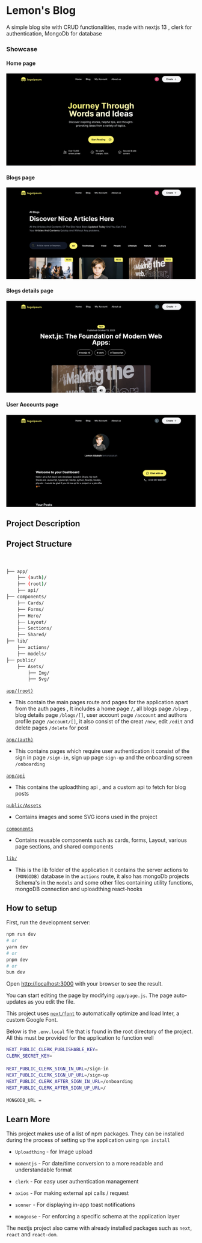 
# Lemon's Blog
A simple blog site with CRUD functionalities, made with nextjs 13 , clerk for authentication, MongoDb for database

### Showcase

#### Home page

![Home page](https://github.com/philemon1112/LemonBlog/blob/main/public/Assets/Img/home.png)

#### Blogs page
![Blogs page](https://github.com/philemon1112/LemonBlog/blob/main/public/Assets/Img/blogs.png)

#### Blogs details page
![blog details page](https://github.com/philemon1112/LemonBlog/blob/main/public/Assets/Img/blogDetails.png)
#### User Accounts page
![user accounts](https://github.com/philemon1112/LemonBlog/blob/main/public/Assets/Img/accounts.png)
## Project Description
## Project Structure

```bash


├── app/
    ├── (auth)/
    ├── (root)/
    ├── api/
├── components/
    ├── Cards/
    ├── Forms/
    ├── Hero/
    ├── Layout/
    ├── Sections/
    ├── Shared/
├── lib/
    ├── actions/
    ├── models/
├── public/
    ├── Asets/
        ├── Img/
        ├── Svg/


```

[`app/(root)`]("app/(root)")

- This contain the main pages route and pages for the application apart from the auth pages , It includes a home page `/`, all blogs page `/blogs` , blog details page `/blogs/[]`, user account page `/account` and authors profile page `/account/[]`, it also consist of the creat `/new`, edit `/edit` and delete pages `/delete` for post

[`app/(auth)`]("app/(auth)")
- This contains pages which require user authentication it consist of the sign in page `/sign-in`, sign up page `sign-up` and the onboarding screen `/onboarding`

[`app/api`]("app/(api)")
- This contains the uploadthing api , and a custom api to fetch for blog posts

[`public/Assets`]("./public/Assets")

- Contains images and some SVG icons used in the project

[`components`]("/components")

- Contains reusable components such as cards, forms, Layout, various page sections, and shared components

[`lib/`]("lib")

- This is the lib folder of the application it contains the server actions to `(MONGODB)` database in the `actions` route, it also has mongoDb projects Schema's in the `models` and some other files containing utility functions, mongoDB connection and uploadthing react-hooks


## How to setup

First, run the development server:

```bash
npm run dev
# or
yarn dev
# or
pnpm dev
# or
bun dev
```

Open [http://localhost:3000](http://localhost:3000) with your browser to see the result.

You can start editing the page by modifying `app/page.js`. The page auto-updates as you edit the file.

This project uses [`next/font`](https://nextjs.org/docs/basic-features/font-optimization) to automatically optimize and load Inter, a custom Google Font.

Below is the `.env.local` file that is found in the root directory of the project. All this must be provided for the application to function well

``` bash
NEXT_PUBLIC_CLERK_PUBLISHABLE_KEY=
CLERK_SECRET_KEY=

NEXT_PUBLIC_CLERK_SIGN_IN_URL=/sign-in
NEXT_PUBLIC_CLERK_SIGN_UP_URL=/sign-up
NEXT_PUBLIC_CLERK_AFTER_SIGN_IN_URL=/onboarding
NEXT_PUBLIC_CLERK_AFTER_SIGN_UP_URL=/

MONGODB_URL =

```

## Learn More

This project makes use of a list of npm packages. They can be installed during the process of setting up the application using `npm install`

- `Uploadthing` - for Image upload
- `momentjs` - For date/time conversion to a more readable and understandable format
- `clerk` - For easy user authentication management

- `axios` - For making external api calls / request

- `sonner` - For displaying in-app toast notifications 

- `mongoose` -  For enforcing a specific schema at the application layer

The nextjs project also came with already installed packages such as `next`, `react` and `react-dom`.



